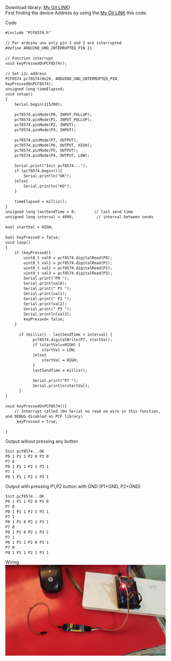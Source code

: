 Download library: [My Git LINK](https://github.com/Dushyantsingh-ds/embedded/blob/main/Projects/Assets/PCF8574_library-master.zip)) <br>
First finding the device Address by using the [My Git LINK](https://github.com/Dushyantsingh-ds/embedded/blob/main/Projects/Finding%20I2C%20connected%20devices%20with%20Ardunio.md) this code.

Code
```
#include "PCF8574.h"

// For arduino uno only pin 1 and 2 are interrupted
#define ARDUINO_UNO_INTERRUPTED_PIN 21

// Function interrupt
void keyPressedOnPCF8574();

// Set i2c address
PCF8574 pcf8574(0x20, ARDUINO_UNO_INTERRUPTED_PIN, keyPressedOnPCF8574);
unsigned long timeElapsed;
void setup()
{
	Serial.begin(115200);

	pcf8574.pinMode(P0, INPUT_PULLUP);
	pcf8574.pinMode(P1, INPUT_PULLUP);
	pcf8574.pinMode(P2, INPUT);
	pcf8574.pinMode(P3, INPUT);

	pcf8574.pinMode(P7, OUTPUT);
	pcf8574.pinMode(P6, OUTPUT, HIGH);
	pcf8574.pinMode(P5, OUTPUT);
	pcf8574.pinMode(P4, OUTPUT, LOW);

	Serial.print("Init pcf8574...");
	if (pcf8574.begin()){
		Serial.println("OK");
	}else{
		Serial.println("KO");
	}

	timeElapsed = millis();
}
unsigned long lastSendTime = 0;        // last send time
unsigned long interval = 4000;          // interval between sends

bool startVal = HIGH;

bool keyPressed = false;
void loop()
{
	if (keyPressed){
		uint8_t val0 = pcf8574.digitalRead(P0);
		uint8_t val1 = pcf8574.digitalRead(P1);
		uint8_t val2 = pcf8574.digitalRead(P2);
		uint8_t val3 = pcf8574.digitalRead(P3);
		Serial.print("P0 ");
		Serial.print(val0);
		Serial.print(" P1 ");
		Serial.print(val1);
		Serial.print(" P2 ");
		Serial.print(val2);
		Serial.print(" P3 ");
		Serial.println(val3);
		keyPressed= false;
	}

	  if (millis() - lastSendTime > interval) {
			pcf8574.digitalWrite(P7, startVal);
			if (startVal==HIGH) {
				startVal = LOW;
			}else{
				startVal = HIGH;
			}
			lastSendTime = millis();

			Serial.print("P7 ");
			Serial.println(startVal);
	  }
}

void keyPressedOnPCF8574(){
	// Interrupt called (No Serial no read no wire in this function, and DEBUG disabled on PCF library)
	 keyPressed = true;

}
```

Output wihout pressing any button
```
Init pcf8574...OK
P0 1 P1 1 P2 0 P3 0
P7 0
P0 1 P1 1 P2 1 P3 1
P7 1
P0 1 P1 1 P2 1 P3 1
```

Output with pressing P1,P2 button with GND (P1+GND, P2+GND)
```
Init pcf8574...OK
P0 1 P1 1 P2 0 P3 0
P7 0
P0 1 P1 1 P2 1 P3 1
P7 1
P0 1 P1 0 P2 1 P3 1
P7 0
P0 1 P1 0 P2 1 P3 1
P7 1
P0 1 P1 1 P2 0 P3 1
P7 0
P0 1 P1 1 P2 1 P3 1
```


Wiring
![Photo](https://github.com/Dushyantsingh-ds/embedded/blob/main/Projects/Assets/i2c%20Keypad%20project.jpeg)

